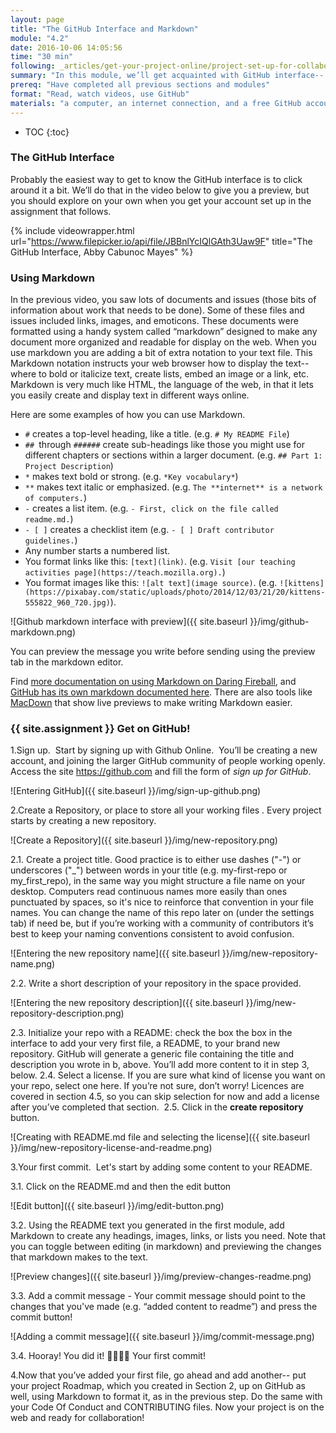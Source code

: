 ```yaml
---
layout: page
title: "The GitHub Interface and Markdown"
module: "4.2"
date: 2016-10-06 14:05:56
time: "30 min"
following: _articles/get-your-project-online/project-set-up-for-collaboration-with-github.md
summary: "In this module, we’ll get acquainted with GitHub interface-- the place where all the magic happens. You’ll also sign up for a GitHub account, and start getting your project online!"
prereq: "Have completed all previous sections and modules"
format: "Read, watch videos, use GitHub"
materials: "a computer, an internet connection, and a free GitHub account"
---
```

* TOC
{:toc}

### The GitHub Interface

Probably the easiest way to get to know the GitHub interface is to click around it a bit. We’ll do that in the video below to give you a preview, but you should explore on your own when you get your account set up in the assignment that follows.

{% include videowrapper.html
  url="https://www.filepicker.io/api/file/JBBnlYcIQlGAth3Uaw9F"
  title="The GitHub Interface, Abby Cabunoc Mayes" %}

### Using Markdown

In the previous video, you saw lots of documents and issues (those bits of information about work that needs to be done). Some of these files and issues included links, images, and emoticons. These documents were formatted using a handy system called “markdown” designed to make any document more organized and readable for display on the web. When you use markdown you are adding a bit of extra notation to your text file. This Markdown notation instructs your web browser how to display the text-- where to bold or italicize text, create lists, embed an image or a link, etc. Markdown is very much like HTML, the language of the web, in that it lets you easily create and display text in different ways online.

Here are some examples of how you can use Markdown.

*   `#` creates a top-level heading, like a title. (e.g. `# My README File`)
*   `## `through `######` create sub-headings like those you might use for different chapters or sections within a larger document. (e.g. `## Part 1: Project Description`)
*   `*` makes text bold or strong. (e.g. `*Key vocabulary*`)
*   `**` makes text italic or emphasized. (e.g. `The **internet** is a network of computers.`)
*   `-` creates a list item. (e.g. `- First, click on the file called readme.md.`)
*   `- [ ]` creates a checklist item (e.g. `- [ ] Draft contributor guidelines.`)
*   Any number starts a numbered list.
*   You format links like this: `[text](link)`. (e.g. `Visit [our teaching activities page](https://teach.mozilla.org).`)
*   You format images like this: `![alt text](image source)`. (e.g. `![kittens](https://pixabay.com/static/uploads/photo/2014/12/03/21/20/kittens-555822_960_720.jpg)`).

![Github markdown interface with preview]({{ site.baseurl }}/img/github-markdown.png)

You can preview the message you write before sending using the preview tab in the markdown editor.

Find [more documentation on using Markdown on Daring Fireball](http://daringfireball.net/projects/markdown/syntax), and [GitHub has its own markdown documented here](https://guides.github.com/features/mastering-markdown/). There are also tools like [MacDown](http://macdown.uranusjr.com/) that show live previews to make writing Markdown easier.

### {{ site.assignment }} Get on GitHub!

1.Sign up.  Start by signing up with Github Online.  You’ll be creating a new account, and joining the larger GitHub community of people working openly. Access the site https://github.com and  fill the form of *sign up for GitHub*.

![Entering GitHub]({{ site.baseurl }}/img/sign-up-github.png)

2.Create a Repository, or place to store all your working files . Every project starts by creating a new repository.

![Create a Repository]({{ site.baseurl }}/img/new-repository.png)

2.1.  Create a project title. Good practice is to either use dashes ("-") or underscores ("_") between words in your title (e.g. my-first-repo or my_first_repo), in the same way you might structure a file name on your desktop. Computers read continuous names more easily than ones punctuated by spaces, so it's nice to reinforce that convention in your file names. You can change the name of this repo later on (under the settings tab) if need be, but if you’re working with a community of contributors it’s best to keep your naming conventions consistent to avoid confusion.

![Entering the new repository name]({{ site.baseurl }}/img/new-repository-name.png)

2.2.  Write a short description of your repository in the space provided.

![Entering the new repository description]({{ site.baseurl }}/img/new-repository-description.png)
    
2.3.  Initialize your repo with a README: check the box the box in the interface to add your very first file, a README, to your brand new repository. GitHub will generate a generic file containing the title and description you wrote in b, above. You’ll add more content to it in step 3, below.
2.4.  Select a license. If you are sure what kind of license you want on your repo, select one here. If you’re not sure, don’t worry! Licences are covered in section 4.5, so you can skip selection for now and add a license after you’ve completed that section. 
2.5. Click in the **create repository** button.

![Creating with README.md file and selecting the license]({{ site.baseurl }}/img/new-repository-license-and-readme.png)    
    
3.Your first commit.  Let's start by adding some content to your README.

3.1.  Click on the README.md and then the edit button 

![Edit button]({{ site.baseurl }}/img/edit-button.png) 

3.2.  Using the README text you generated in the first module, add Markdown to create any headings, images, links, or lists you need. Note that you can toggle between editing (in markdown) and previewing the changes that markdown makes to the text.

![Preview changes]({{ site.baseurl }}/img/preview-changes-readme.png) 

3.3.  Add a commit message - Your commit message should point to the changes that you've made (e.g. “added content to readme”) and press the commit button! 

![Adding a commit message]({{ site.baseurl }}/img/commit-message.png) 

3.4.  Hooray! You did it! 👏🏽✨🎉 Your first commit!

4.Now that you’ve added your first file, go ahead and add another-- put your project Roadmap, which you created in Section 2, up on GitHub as well, using Markdown to format it, as in the previous step. Do the same with your Code Of Conduct and CONTRIBUTING files. Now your project is on the web and ready for collaboration!
